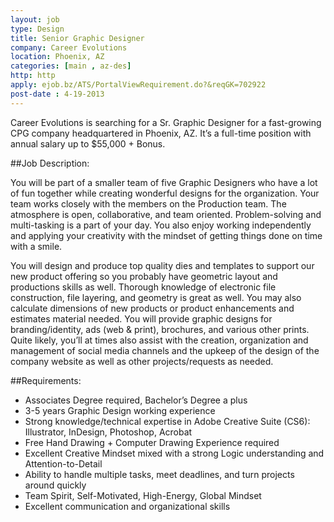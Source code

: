 ```yaml
---
layout: job
type: Design
title: Senior Graphic Designer
company: Career Evolutions
location: Phoenix, AZ
categories: [main , az-des]
http: http
apply: ejob.bz/ATS/PortalViewRequirement.do?&reqGK=702922
post-date : 4-19-2013
---
```


Career Evolutions is searching for a Sr. Graphic Designer for a fast-growing CPG company headquartered in Phoenix, AZ. It’s a full-time position with annual salary up to $55,000 + Bonus.

##Job Description: 

You will be part of a smaller team of five Graphic Designers who have a lot of fun together while creating wonderful designs for the organization. Your team works closely with the members on the Production team.  The atmosphere is open, collaborative, and team oriented.  Problem-solving and multi-tasking is a part of your day. You also enjoy working independently and applying your creativity with the mindset of getting things done on time with a smile.
 
You will design and produce top quality dies and templates to support our new product offering so you probably have geometric layout and productions skills as well. Thorough knowledge of electronic file construction, file layering, and geometry is great as well. You may also calculate dimensions of new products or product enhancements and estimates material needed. You will provide graphic designs for branding/identity, ads (web & print), brochures, and various other prints. Quite likely, you’ll at times also assist with the creation, organization and management of social media channels and the upkeep of the design of the company website as well as other projects/requests as needed.

##Requirements:

* Associates Degree required, Bachelor’s Degree a plus
* 3-5 years Graphic Design working experience
* Strong knowledge/technical expertise in Adobe Creative Suite (CS6): Illustrator, InDesign, Photoshop, Acrobat
* Free Hand Drawing + Computer Drawing Experience required
* Excellent Creative Mindset mixed with a strong Logic understanding and Attention-to-Detail
* Ability to handle multiple tasks, meet deadlines, and turn projects around quickly
* Team Spirit, Self-Motivated, High-Energy, Global Mindset
* Excellent communication and organizational skills